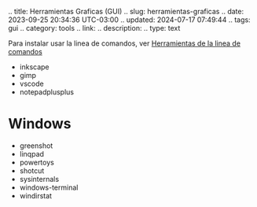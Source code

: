 .. title: Herramientas Graficas (GUI)
.. slug: herramientas-graficas
.. date: 2023-09-25 20:34:36 UTC-03:00
.. updated: 2024-07-17 07:49:44
.. tags: gui
.. category: tools
.. link: 
.. description: 
.. type: text


Para instalar usar la linea de comandos, ver [Herramientas de la linea de comandos](link://slug/herramientas-de-la-linea-de-comandos)

- inkscape
- gimp
- vscode
- notepadplusplus

# Windows

- greenshot
- linqpad
- powertoys
- shotcut
- sysinternals
- windows-terminal
- windirstat
